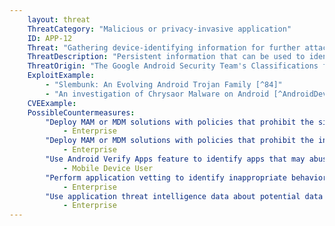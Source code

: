 ```yaml
---
    layout: threat
    ThreatCategory: "Malicious or privacy-invasive application"
    ID: APP-12
    Threat: "Gathering device-identifying information for further attacks"
    ThreatDescription: "Persistent information that can be used to identify or characterize a specific mobile device in one or more contexts, such as IMEI, IMSI, MAC address, phone number, mobile OS, or installed apps, may be collected by a malicious or privacy-invasive app to facilitate future attacks. These values, particularly in combination, greatly increase potential for geo-physical or behavioral tracking, device fingerprinting, and impersonation attacks against the device or its user."
    ThreatOrigin: "The Google Android Security Team's Classifications for Potentially Harmful Applications [^83]"
    ExploitExample:
        - "Slembunk: An Evolving Android Trojan Family [^84]"
        - "An investigation of Chrysaor Malware on Android [^AndroidDevBlog-1]"
    CVEExample:
    PossibleCountermeasures:
        "Deploy MAM or MDM solutions with policies that prohibit the sideloading of apps, which may bypass security checks on the app.":
            - Enterprise
        "Deploy MAM or MDM solutions with policies that prohibit the installation of apps from 3rd party (unofficial) app stores.":
            - Enterprise
        "Use Android Verify Apps feature to identify apps that may abuse permissions to perform data collection.":
            - Mobile Device User
        "Perform application vetting to identify inappropriate behaviors by apps including permission requests made by the apps":
            - Enterprise
        "Use application threat intelligence data about potential data collection risks associated with apps installed on devices":
            - Enterprise
---
```


